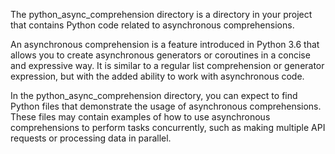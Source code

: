 The python_async_comprehension directory is a directory in your project that contains Python code related to asynchronous comprehensions.

An asynchronous comprehension is a feature introduced in Python 3.6 that allows you to create asynchronous generators or coroutines in a concise and expressive way. It is similar to a regular list comprehension or generator expression, but with the added ability to work with asynchronous code.

In the python_async_comprehension directory, you can expect to find Python files that demonstrate the usage of asynchronous comprehensions. These files may contain examples of how to use asynchronous comprehensions to perform tasks concurrently, such as making multiple API requests or processing data in parallel.
